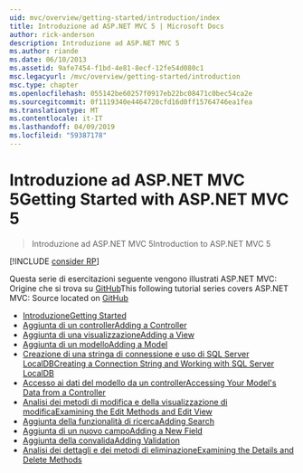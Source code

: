 ```yaml
---
uid: mvc/overview/getting-started/introduction/index
title: Introduzione ad ASP.NET MVC 5 | Microsoft Docs
author: rick-anderson
description: Introduzione ad ASP.NET MVC 5
ms.author: riande
ms.date: 06/10/2013
ms.assetid: 9afe7454-f1bd-4e81-8ecf-12fe54d080c1
msc.legacyurl: /mvc/overview/getting-started/introduction
msc.type: chapter
ms.openlocfilehash: 055142be60257f0917eb22bc08471c0bec54ca2e
ms.sourcegitcommit: 0f1119340e4464720cfd16d0ff15764746ea1fea
ms.translationtype: MT
ms.contentlocale: it-IT
ms.lasthandoff: 04/09/2019
ms.locfileid: "59387178"
---
```

# <a name="getting-started-with-aspnet-mvc-5"></a><span data-ttu-id="72f32-103">Introduzione ad ASP.NET MVC 5</span><span class="sxs-lookup"><span data-stu-id="72f32-103">Getting Started with ASP.NET MVC 5</span></span>

> <span data-ttu-id="72f32-104">Introduzione ad ASP.NET MVC 5</span><span class="sxs-lookup"><span data-stu-id="72f32-104">Introduction to ASP.NET MVC 5</span></span>

[!INCLUDE [consider RP](../../../../includes/razor.md)]

<span data-ttu-id="72f32-105">Questa serie di esercitazioni seguente vengono illustrati ASP.NET MVC: Origine che si trova su [GitHub](https://github.com/aspnet/AspNetDocs/tree/master/aspnet/mvc/overview/getting-started/introduction/sample/MvcMovie/MvcMovie)</span><span class="sxs-lookup"><span data-stu-id="72f32-105">This following tutorial series covers ASP.NET MVC: Source located on [GitHub](https://github.com/aspnet/AspNetDocs/tree/master/aspnet/mvc/overview/getting-started/introduction/sample/MvcMovie/MvcMovie)</span></span>

- [<span data-ttu-id="72f32-106">Introduzione</span><span class="sxs-lookup"><span data-stu-id="72f32-106">Getting Started</span></span>](getting-started.md)
- [<span data-ttu-id="72f32-107">Aggiunta di un controller</span><span class="sxs-lookup"><span data-stu-id="72f32-107">Adding a Controller</span></span>](adding-a-controller.md)
- [<span data-ttu-id="72f32-108">Aggiunta di una visualizzazione</span><span class="sxs-lookup"><span data-stu-id="72f32-108">Adding a View</span></span>](adding-a-view.md)
- [<span data-ttu-id="72f32-109">Aggiunta di un modello</span><span class="sxs-lookup"><span data-stu-id="72f32-109">Adding a Model</span></span>](adding-a-model.md)
- [<span data-ttu-id="72f32-110">Creazione di una stringa di connessione e uso di SQL Server LocalDB</span><span class="sxs-lookup"><span data-stu-id="72f32-110">Creating a Connection String and Working with SQL Server LocalDB</span></span>](creating-a-connection-string.md)
- [<span data-ttu-id="72f32-111">Accesso ai dati del modello da un controller</span><span class="sxs-lookup"><span data-stu-id="72f32-111">Accessing Your Model's Data from a Controller</span></span>](accessing-your-models-data-from-a-controller.md)
- [<span data-ttu-id="72f32-112">Analisi dei metodi di modifica e della visualizzazione di modifica</span><span class="sxs-lookup"><span data-stu-id="72f32-112">Examining the Edit Methods and Edit View</span></span>](examining-the-edit-methods-and-edit-view.md)
- [<span data-ttu-id="72f32-113">Aggiunta della funzionalità di ricerca</span><span class="sxs-lookup"><span data-stu-id="72f32-113">Adding Search</span></span>](adding-search.md)
- [<span data-ttu-id="72f32-114">Aggiunta di un nuovo campo</span><span class="sxs-lookup"><span data-stu-id="72f32-114">Adding a New Field</span></span>](adding-a-new-field.md)
- [<span data-ttu-id="72f32-115">Aggiunta della convalida</span><span class="sxs-lookup"><span data-stu-id="72f32-115">Adding Validation</span></span>](adding-validation.md)
- [<span data-ttu-id="72f32-116">Analisi dei dettagli e dei metodi di eliminazione</span><span class="sxs-lookup"><span data-stu-id="72f32-116">Examining the Details and Delete Methods</span></span>](examining-the-details-and-delete-methods.md)
